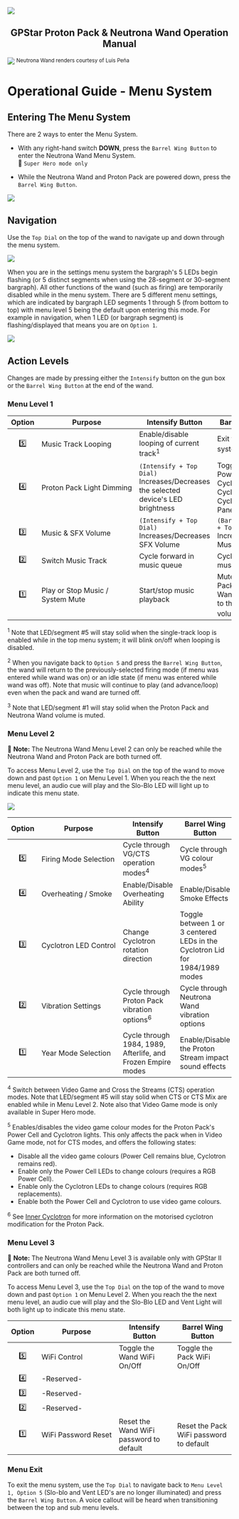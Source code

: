 ![](images/gpstar_logo_bg.png)

<center><h2><span class="logo-icon"></span> GPStar Proton Pack &amp; Neutrona Wand Operation Manual</h2></center>

![](images/OperationNeutrona1.jpg)
<sup>Neutrona Wand renders courtesy of Luis Peña</sup>

<div class="page-break"></div>

# Operational Guide - Menu System

## Entering The Menu System

There are 2 ways to enter the Menu System.

- With any right-hand switch **DOWN**, press the `Barrel Wing Button` to enter the Neutrona Wand Menu System. <br>📝 `Super Hero mode only`

- While the Neutrona Wand and Proton Pack are powered down, press the `Barrel Wing Button`.

![](images/OperationNeutrona2.jpg)

<div class="page-break"></div>

## Navigation

Use the `Top Dial` on the top of the wand to navigate up and down through the menu system.

![](images/OperationNeutrona8.jpg)

When you are in the settings menu system the bargraph's 5 LEDs begin flashing (or 5 distinct segments when using the 28-segment or 30-segment bargraph). All other functions of the wand (such as firing) are temporarily disabled while in the menu system. There are 5 different menu settings, which are indicated by bargraph LED segments 1 through 5 (from bottom to top) with menu level 5 being the default upon entering this mode. For example in navigation, when 1 LED (or bargraph segment) is flashing/displayed that means you are on `Option 1`.

![](images/OperationNeutrona9.jpg)

## Action Levels

Changes are made by pressing either the `Intensify` button on the gun box or the `Barrel Wing Button` at the end of the wand.

<div class="page-break"></div>

### Menu Level 1

| Option | Purpose | Intensify Button | Barrel Wing Button |
|:------:|---------|------------------|--------------------|
| 5️⃣ | Music&nbsp;Track&nbsp;Looping | Enable/disable looping of current track<sup>1</sup> | Exit the menu system<sup>2</sup> |
| 4️⃣ | Proton&nbsp;Pack&nbsp;Light&nbsp;Dimming | `(Intensify + Top Dial)` Increases/Decreases  the selected device's LED brightness | Toggles between Power Cell, Cyclotron, Inner Cyclotron, or Inner Cyclotron Switch Panel devices |
| 3️⃣ | Music & SFX Volume | `(Intensify + Top Dial)` Increases/Decreases SFX Volume | `(Barrel Wing Button + Top Dial)` Increases/Decreases Music Volume |
| 2️⃣ | Switch&nbsp;Music&nbsp;Track | Cycle forward in music queue | Cycle backwards in music queue |
| 1️⃣ | Play&nbsp;or&nbsp;Stop&nbsp;Music / System&nbsp;Mute | Start/stop music playback | Mute the Proton Pack and Neutrona Wand  or revert back to the previous volume<sup>3</sup> |

<sup>1</sup> Note that LED/segment #5 will stay solid when the single-track loop is enabled while in the top menu system; it will blink on/off when looping is disabled.

<sup>2</sup> When you navigate back to `Option 5` and press the `Barrel Wing Button`, the wand will return to the previously-selected firing mode (if menu was entered while wand was on) or an idle state (if menu was entered while wand was off). Note that music will continue to play (and advance/loop) even when the pack and wand are turned off.

<sup>3</sup> Note that LED/segment #1 will stay solid when the Proton Pack and Neutrona Wand volume is muted.

<div class="page-break"></div>

### Menu Level 2

📝 **Note:** The Neutrona Wand Menu Level 2 can only be reached while the Neutrona Wand and Proton Pack are both turned off.

To access Menu Level 2, use the `Top Dial` on the top of the wand to move down and past `Option 1` on Menu Level 1. When you reach the the next menu level, an audio cue will play and the Slo-Blo LED will light up to indicate this menu state.

![](images/OperationNeutrona10.jpg)

| Option | Purpose | Intensify Button | Barrel Wing Button |
|:------:|---------|------------------|--------------------|
| 5️⃣ | Firing&nbsp;Mode&nbsp;Selection | Cycle through VG/CTS operation modes<sup>4</sup> | Cycle through VG colour modes<sup>5</sup> |
| 4️⃣ | Overheating / Smoke | Enable/Disable Overheating Ability | Enable/Disable Smoke Effects |
| 3️⃣ | Cyclotron&nbsp;LED&nbsp;Control | Change Cyclotron rotation direction | Toggle between 1 or 3 centered LEDs in the Cyclotron Lid for 1984/1989 modes |
| 2️⃣ | Vibration&nbsp;Settings | Cycle through Proton Pack vibration options<sup>6</sup> | Cycle through Neutrona Wand vibration options |
| 1️⃣ | Year&nbsp;Mode&nbsp;Selection | Cycle through 1984, 1989, Afterlife, and Frozen Empire modes | Enable/Disable the Proton Stream impact sound effects |

<sup>4</sup> Switch between Video Game and Cross the Streams (CTS) operation modes. Note that LED/segment #5 will stay solid when CTS or CTS Mix are enabled while in Menu Level 2. Note also that Video Game mode is only available in Super Hero mode.

<sup>5</sup> Enables/disables the video game colour modes for the Proton Pack's Power Cell and Cyclotron lights. This only affects the pack when in Video Game mode, not for CTS modes, and offers the following states:

- Disable all the video game colours (Power Cell remains blue, Cyclotron remains red).
- Enable only the Power Cell LEDs to change colours (requires a RGB Power Cell).
- Enable only the Cyclotron LEDs to change colours (requires RGB replacements).
- Enable both the Power Cell and Cyclotron to use video game colours.

<sup>6</sup> See [Inner Cyclotron](CYCLOTRON_INNER.md) for more information on the motorised cyclotron modification for the Proton Pack.

### Menu Level 3

📝 **Note:** The Neutrona Wand Menu Level 3 is available only with GPStar II controllers and can only be reached while the Neutrona Wand and Proton Pack are both turned off.

To access Menu Level 3, use the `Top Dial` on the top of the wand to move down and past `Option 1` on Menu Level 2. When you reach the the next menu level, an audio cue will play and the Slo-Blo LED and Vent Light will both light up to indicate this menu state.

| Option | Purpose | Intensify Button | Barrel Wing Button |
|:------:|---------|------------------|--------------------|
| 5️⃣ | WiFi&nbsp;Control | Toggle the Wand WiFi On/Off | Toggle the Pack WiFi On/Off |
| 4️⃣ | -Reserved- |  |  |
| 3️⃣ | -Reserved- |  |  |
| 2️⃣ | -Reserved- |  |  |
| 1️⃣ | WiFi&nbsp;Password&nbsp;Reset | Reset the Wand WiFi password to default | Reset the Pack WiFi password to default |


### Menu Exit

To exit the menu system, use the `Top Dial` to navigate back to `Menu Level 1, Option 5` (Slo-blo and Vent LED's are no longer illuminated) and press the `Barrel Wing Button`. A voice callout will be heard when transitioning between the top and sub menu levels.
